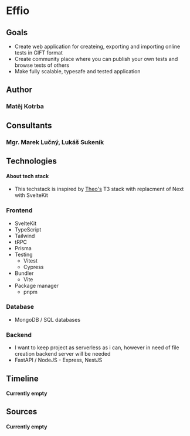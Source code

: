 # Effio

## Goals
- Create web application for createing, exporting and importing online tests in GIFT format
- Create community place where you can publish your own tests and browse tests of others
- Make fully scalable, typesafe and tested application


## Author
### Matěj Kotrba


## Consultants
### Mgr. Marek Lučný, Lukáš Sukeník


## Technologies
#### About tech stack
- This techstack is inspired by [Theo's](https://www.youtube.com/@t3dotgg) T3 stack with replacment of Next with SvelteKit

### Frontend
- SvelteKit
- TypeScript
- Tailwind
- tRPC
- Prisma
- Testing
  - Vitest
  - Cypress
- Bundler
  - Vite
- Package manager
  - pnpm
  
### Database
- MongoDB / SQL databases

### Backend
- I want to keep project as serverless as i can, however in need of file creation backend server will be needed
- FastAPI / NodeJS - Express, NestJS


## Timeline
#### Currently empty


## Sources
#### Currently empty
